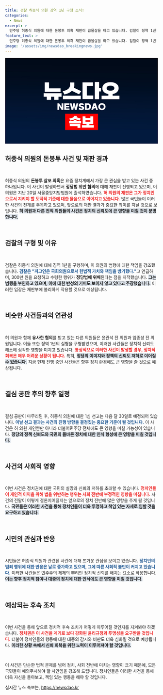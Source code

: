 ```yaml
---
title: 검찰 허종식 의원 징역 1년 구형 소식!
categories:
  - News
excerpt: >
  민주당 허종식 의원에 대한 돈봉투 의혹 재판이 급물살을 타고 있습니다. 검찰이 징역 1년 구형을 요청한 가운데, 그의 운명이 6월 30일 1심 선고에서 결정됩니다. 정치권의 파장이 예상되는 이 사건, 자세히 알아보세요!
feature_text: >
  민주당 허종식 의원에 대한 돈봉투 의혹 재판이 급물살을 타고 있습니다. 검찰이 징역 1년 구형을 요청한 가운데, 그의 운명이 6월 30일 1심 선고에서 결정됩니다. 정치권의 파장이 예상되는 이 사건, 자세히 알아보세요!
image: '/assets/img/newsdao_breakingnews.jpg'
---
```


<p><img src="/assets/img/newsdao_breakingnews.jpg" alt="bookingtag 속보" /></p>

<h2 data-ke-size="size26">허종식 의원의 돈봉투 사건 및 재판 경과</h2>

<p data-ke-size="size16">&nbsp;</p>

<p>허종식 의원의 <strong>돈봉투 살포 의혹</strong>은 요즘 정치계에서 가장 큰 관심을 받고 있는 사건 중 하나입니다. 이 사건이 발생하면서 <strong>정당법 위반 혐의</strong>에 대해 재판이 진행되고 있으며, 이 의원은 지난 20일 서울중앙지방법원에 출석하였습니다. <b><span style="color: #ee2323;">허 의원의 재판은 그가 정치인으로서 지켜야 할 도덕적 기준에 대한 물음으로 이어지고 있습니다.</span></b> 많은 국민들이 이러한 사건의 전개를 주목하고 있으며, 앞으로의 재판 결과가 중요한 의미를 지닐 것으로 보입니다. <b><span style="background-color: #21538527;">허 의원과 다른 전직 의원들의 사건은 정치의 신뢰도에 큰 영향을 미칠 것이 분명합니다.</span></b></p>

<p data-ke-size="size16">&nbsp;</p>

<h2 data-ke-size="size26">검찰의 구형 및 이유</h2>

<p data-ke-size="size16">&nbsp;</p>

<p>검찰은 허종식 의원에 대해 징역 1년을 구형하며, 이 의원의 범행에 대한 책임을 강조했습니다. <b><span style="color: #1a5490;">검찰은 "피고인은 국회의원으로서 헌법적 가치와 책임을 방기했다."</span></b>고 언급하며, 300만 원을 요청하고 수령한 행위가 <strong>정당법에 위배</strong>된다는 점을 지적했습니다. <b><span style="background-color: #21538527;">그는 범행을 부인하고 있으며, 이에 대한 반성의 기미도 보이지 않고 있다고 주장했습니다.</span></b> 이러한 입장은 재판부에 불리하게 작용할 것으로 예상됩니다.</p>

<p data-ke-size="size16">&nbsp;</p>

<h2 data-ke-size="size26">비슷한 사건들과의 연관성</h2>

<p data-ke-size="size16">&nbsp;</p>

<p>허 의원과 함께 <strong>유사한 혐의</strong>를 받고 있는 다른 의원들은 윤관석 전 의원과 임종성 전 의원입니다. 이들 또한 징역 1년의 실형을 구형받았으며, 이러한 사건들은 정치적 신뢰도 해소에 심각한 영향을 미치고 있습니다. <b><span style="color: #ee2323;">통상적으로 이러한 사건이 발생할 경우, 정치적 회복은 매우 어려운 상황이 됩니다.</span></b> 특히, <b><span style="background-color: #21538527;">정당의 이미지와 정책의 신뢰도 저하로 이어질 수 있습니다.</span></b> 지금 현재 진행 중인 사건들은 향후 정치 환경에도 큰 영향을 줄 것으로 예상됩니다.</p>

<p data-ke-size="size16">&nbsp;</p>

<h2 data-ke-size="size26">결심 공판 후의 향후 일정</h2>

<p data-ke-size="size16">&nbsp;</p>

<p>결심 공판이 마무리된 후, 허종식 의원에 대한 1심 선고는 다음 달 30일로 예정되어 있습니다. <b><span style="color: #1a5490;">이날 선고 결과는 사건의 진행 방향을 결정짓는 중요한 기준이 될 것입니다.</span></b> 이 사건은 허 의원 개인뿐만 아니라 더불어민주당 전체에도 큰 영향을 미칠 가능성이 있습니다. <b><span style="background-color: #21538527;">정당의 정책 신뢰도와 국민의 올바른 정치에 대한 인식 형성에 큰 영향을 미칠 것입니다.</span></b></p>

<p data-ke-size="size16">&nbsp;</p>

<h2 data-ke-size="size26">사건의 사회적 영향</h2>

<p data-ke-size="size16">&nbsp;</p>

<p>이번 사건은 정치권에 대한 국민의 실망과 신뢰의 저하를 초래할 수 있습니다. <b><span style="color: #ee2323;">정치인들이 개인적 이익을 위해 법을 위반하는 행위는 사회 전반에 부정적인 영향을 미칩니다.</span></b> 사건의 전말이 어떻게 결론지어질지는 앞으로의 정치 전반에 많은 영향을 주게 될 것입니다. <b><span style="background-color: #21538527;">국민들은 이러한 사건을 통해 정치인들이 더욱 투명하고 책임 있는 자세로 임할 것을 요구하고 있습니다.</span></b></p>

<p data-ke-size="size16">&nbsp;</p>

<h2 data-ke-size="size26">시민의 관심과 반응</h2>

<p data-ke-size="size16">&nbsp;</p>

<p>시민들은 허종식 의원과 관련된 사건에 대해 뜨거운 관심을 보이고 있습니다. <b><span style="color: #1a5490;">정치인의 범죄 행위에 대한 반응은 날로 증가하고 있으며, 그에 따른 사회적 불만이 커지고 있습니다.</span></b> 이러한 사건들은 민주주의 체제의 뿌리인 정치적 신뢰를 해치는 요소로 작용합니다. <b><span style="background-color: #21538527;">이는 향후 정치적 참여나 대중의 정치에 대한 인식에도 큰 영향을 미칠 것입니다.</span></b></p>

<p data-ke-size="size16">&nbsp;</p>

<h2 data-ke-size="size26">예상되는 후속 조치</h2>

<p data-ke-size="size16">&nbsp;</p>

<p>이번 사건을 통해 앞으로 정치적 후속 조치가 어떻게 이루어질 것인지를 지켜봐야 하겠습니다. <b><span style="color: #ee2323;">정치권은 이 사건을 계기로 보다 강화된 윤리규정과 투명성을 요구받을 것입니다.</span></b> 더불어 정치인들의 행동에 대한 대중의 감시와 비판도 더욱 심화될 것으로 예상됩니다. <b><span style="background-color: #21538527;">이러한 상황 속에서 신뢰 회복을 위한 노력이 이루어져야 할 것입니다.</span></b></p>

<p data-ke-size="size16">&nbsp;</p>

<p>이 사건은 단순한 법적 문제를 넘어 정치, 사회 전반에 미치는 영향이 크기 때문에, 모든 국민들이 예의주시해야 할 사안임을 강조해 드립니다. 정치인들은 이러한 사건을 통해 더욱 자신을 돌아보고, 책임 있는 행동을 해야 할 것입니다.</p>
실시간 뉴스 속보는, <a href="https://newsdao.kr" rel="dofollow">https://newsdao.kr</a>


